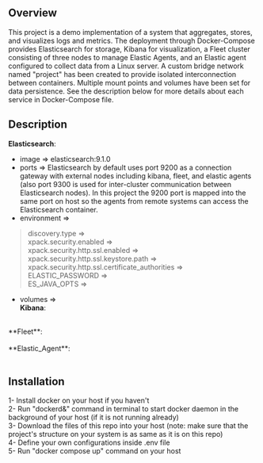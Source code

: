 ## Overview
This project is a demo implementation of a system that aggregates, stores, and visualizes logs and metrics. The deployment through Docker-Compose provides Elasticsearch for storage, Kibana for visualization, a Fleet cluster consisting of three nodes to manage Elastic Agents, and an Elastic agent configured to collect data from a Linux server. A custom bridge network named "project" has been created to provide isolated interconnection between containers. Multiple mount points and volumes have been set for data persistence. See the description below for more details about each service in Docker-Compose file.

## Description
**Elasticsearch**:<br>
- image => elasticsearch:9.1.0<br>
- ports => Elasticsearch by default uses port 9200 as a connection gateway with external nodes including kibana, fleet, and elastic agents (also port 9300 is used for inter-cluster communication between Elasticsearch nodes). In this project the 9200 port is mapped into the same port on host so the agents from remote systems can access the Elasticsearch container.<br>
- environment => <br>
>discovery.type => <br>
>xpack.security.enabled => <br>
>xpack.security.http.ssl.enabled => <br>
>xpack.security.http.ssl.keystore.path => <br>
>xpack.security.http.ssl.certificate_authorities => <br>
>ELASTIC_PASSWORD => <br>
>ES_JAVA_OPTS => <br>
- volumes => <br>
**Kibana**:<br>
<br>
**Fleet**:<br>
<br>
**Elastic_Agent**:<br>
<br>

## Installation
1- Install docker on your host if you haven't<br>
2- Run "dockerd&" command in terminal to start docker daemon in the background of your host (if it is not running already)<br>
3- Download the files of this repo into your host (note: make sure that the project's structure on your system is as same as it is on this repo)<br>
4- Define your own configurations inside .env file<br>
5- Run "docker compose up" command on your host<br>
